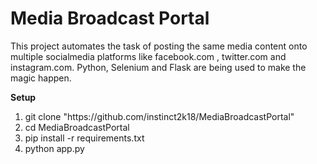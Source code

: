 # Media Broadcast Portal

This project automates the task of posting the same media content onto multiple socialmedia platforms like facebook.com , twitter.com and instagram.com.
Python, Selenium and Flask are being used to make the magic happen.

<strong>Setup</strong>
<ol>
    <li>git clone "https://github.com/instinct2k18/MediaBroadcastPortal"</li>
    <li>cd MediaBroadcastPortal</li>
    <li>pip install -r requirements.txt</li>
    <li>python app.py</li>
</ol>
